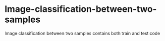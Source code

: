 # Image-classification-between-two-samples
Image classification between two samples contains both train and test code
